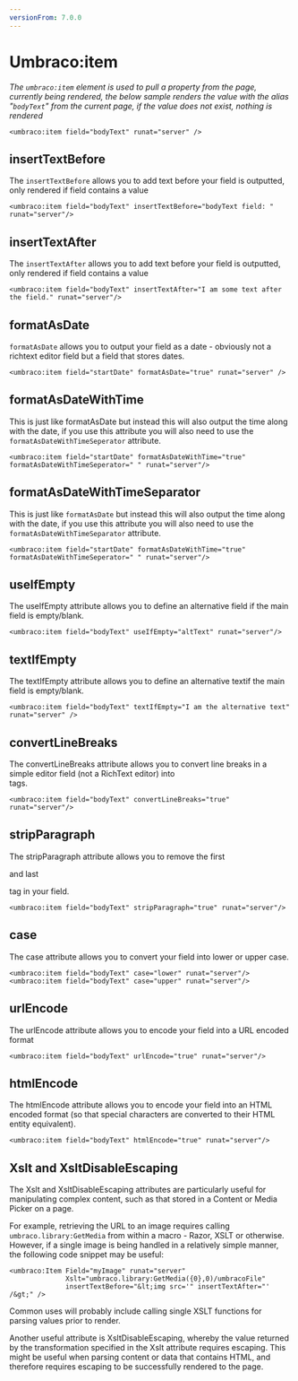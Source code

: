 ```yaml
---
versionFrom: 7.0.0
---
```


# Umbraco:item

_The `umbraco:item` element is used to pull a property from the page, currently being rendered, the below sample renders the value with the alias "`bodyText`" from the current page, if the value does not exist, nothing is rendered_

	<umbraco:item field="bodyText" runat="server" />

## insertTextBefore
The `insertTextBefore` allows you to add text before your field is outputted, only rendered if field contains a value

	<umbraco:item field="bodyText" insertTextBefore="bodyText field: " runat="server"/>

## insertTextAfter
The `insertTextAfter` allows you to add text before your field is outputted, only rendered if field contains a value

	<umbraco:item field="bodyText" insertTextAfter="I am some text after the field." runat="server"/>

## formatAsDate
`formatAsDate` allows you to output your field as a date - obviously not a richtext editor field but a field that stores dates.

	<umbraco:item field="startDate" formatAsDate="true" runat="server" />

## formatAsDateWithTime
This is just like formatAsDate but instead this will also output the time along with the date, if you use this attribute you will also need to use the `formatAsDateWithTimeSeperator` attribute.

	<umbraco:item field="startDate" formatAsDateWithTime="true" formatAsDateWithTimeSeperator=" " runat="server"/>


## formatAsDateWithTimeSeparator
This is just like `formatAsDate` but instead this will also output the time along with the date, if you use this attribute you will also need to use the `formatAsDateWithTimeSeparator` attribute.

	<umbraco:item field="startDate" formatAsDateWithTime="true" formatAsDateWithTimeSeperator=" " runat="server"/>

## useIfEmpty
The useIfEmpty attribute allows you to define an alternative field if the main field is empty/blank.

	<umbraco:item field="bodyText" useIfEmpty="altText" runat="server"/>

## textIfEmpty
The textIfEmpty attribute allows you to define an alternative textif the main field is empty/blank.

	<umbraco:item field="bodyText" textIfEmpty="I am the alternative text" runat="server" />

## convertLineBreaks
The convertLineBreaks attribute allows you to convert line breaks in a simple editor field (not a RichText editor) into <br/> tags.

	<umbraco:item field="bodyText" convertLineBreaks="true" runat="server"/>

## stripParagraph
The stripParagraph attribute allows you to remove the first <p> and last </p> tag in your field.

	<umbraco:item field="bodyText" stripParagraph="true" runat="server"/>

## case
The case attribute allows you to convert your field into lower or upper case.

	<umbraco:item field="bodyText" case="lower" runat="server"/>
	<umbraco:item field="bodyText" case="upper" runat="server"/>

## urlEncode
The urlEncode attribute allows you to encode your field into a URL encoded format

	<umbraco:item field="bodyText" urlEncode="true" runat="server"/>

## htmlEncode
The htmlEncode attribute allows you to encode your field into an HTML encoded format (so that special characters are converted to their HTML entity equivalent).

	<umbraco:item field="bodyText" htmlEncode="true" runat="server"/>

## Xslt and XsltDisableEscaping
The Xslt and XsltDisableEscaping attributes are particularly useful for manipulating complex content, such as that stored in a Content or Media Picker on a page.

For example, retrieving the URL to an image requires calling `umbraco.library:GetMedia` from within a macro - Razor, XSLT or otherwise. However, if a single image is being handled in a relatively simple manner, the following code snippet may be useful:

	<umbraco:Item Field="myImage" runat="server"
	              Xslt="umbraco.library:GetMedia({0},0)/umbracoFile"
	              insertTextBefore="&lt;img src='" insertTextAfter="' /&gt;" />
	              
Common uses will probably include calling single XSLT functions for parsing values prior to render.

Another useful attribute is XsltDisableEscaping, whereby the value returned by the transformation specified in the Xslt attribute requires escaping. This might be useful when parsing content or data that contains HTML, and therefore requires escaping to be successfully rendered to the page.

